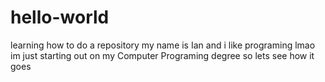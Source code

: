# hello-world
learning how to do a repository 
my name is Ian and i like programing lmao
im just starting out on my Computer Programing degree so lets see how it goes

